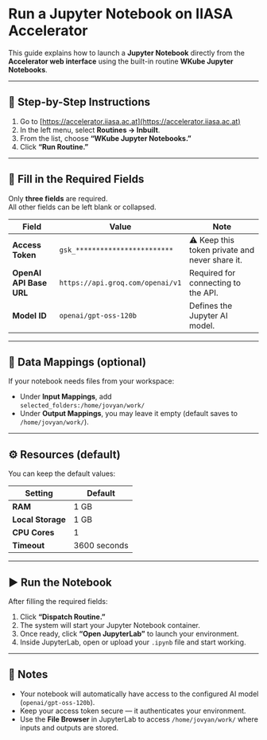 # Run a Jupyter Notebook on IIASA Accelerator

This guide explains how to launch a **Jupyter Notebook** directly from the **Accelerator web interface** using the built-in routine **WKube Jupyter Notebooks**.

---

## 🧭 Step-by-Step Instructions

1. Go to [https://accelerator.iiasa.ac.at](https://accelerator.iiasa.ac.at)
2. In the left menu, select **Routines → Inbuilt**.
3. From the list, choose **“WKube Jupyter Notebooks.”**
4. Click **“Run Routine.”**

---

## 🧩 Fill in the Required Fields

Only **three fields** are required.  
All other fields can be left blank or collapsed.

| Field | Value | Note |
|--------|--------|------|
| **Access Token** | `gsk_************************` | ⚠️ Keep this token private and never share it. |
| **OpenAI API Base URL** | `https://api.groq.com/openai/v1` | Required for connecting to the API. |
| **Model ID** | `openai/gpt-oss-120b` | Defines the Jupyter AI model. |

---

## 💾 Data Mappings (optional)

If your notebook needs files from your workspace:
- Under **Input Mappings**, add  
  `selected_folders:/home/jovyan/work/`
- Under **Output Mappings**, you may leave it empty (default saves to `/home/jovyan/work/`).

---

## ⚙️ Resources (default)

You can keep the default values:

| Setting | Default |
|----------|----------|
| **RAM** | 1 GB |
| **Local Storage** | 1 GB |
| **CPU Cores** | 1 |
| **Timeout** | 3600 seconds |

---

## ▶️ Run the Notebook

After filling the required fields:

1. Click **“Dispatch Routine.”**  
2. The system will start your Jupyter Notebook container.  
3. Once ready, click **“Open JupyterLab”** to launch your environment.  
4. Inside JupyterLab, open or upload your `.ipynb` file and start working.

---

## 🧠 Notes

- Your notebook will automatically have access to the configured AI model (`openai/gpt-oss-120b`).
- Keep your access token secure — it authenticates your environment.
- Use the **File Browser** in JupyterLab to access `/home/jovyan/work/` where inputs and outputs are stored.
